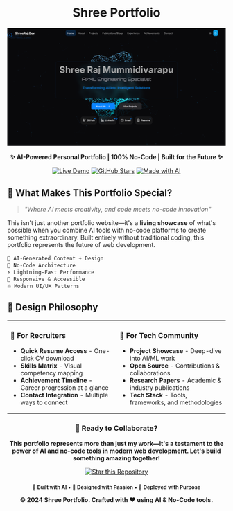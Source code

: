 <div align="center">
  
# Shree  Portfolio



![Portfolio Banner](./Screenshot.png)

**✨ AI-Powered Personal Portfolio | 100% No-Code | Built for the Future ✨**

[![Live Demo](https://img.shields.io/badge/🌐_Live_Demo-Visit_Site-blue?style=for-the-badge)](https://shree-portfolio-ten.vercel.app)
[![GitHub Stars](https://img.shields.io/github/stars/Shree2604/Shree-Portfolio?style=for-the-badge&logo=github)](https://github.com/Shree2604/Shree-Portfolio)
[![Made with AI](https://img.shields.io/badge/Made_with-AI_&_No_Code-purple?style=for-the-badge&logo=openai)](https://github.com/Shree2604/Shree-Portfolio)

</div>



## 🎯 **What Makes This Portfolio Special?**

> *"Where AI meets creativity, and code meets no-code innovation"*

This isn't just another portfolio website—it's a **living showcase** of what's possible when you combine AI tools with no-code platforms to create something extraordinary. Built entirely without traditional coding, this portfolio represents the future of web development.

```
🧠 AI-Generated Content + Design
🎨 No-Code Architecture  
⚡ Lightning-Fast Performance
📱 Responsive & Accessible
🔥 Modern UI/UX Patterns
```

## 🎨 **Design Philosophy**

<table>
<tr>
<td width="50%">

### 🎯 **For Recruiters**
- **Quick Resume Access** - One-click CV download
- **Skills Matrix** - Visual competency mapping  
- **Achievement Timeline** - Career progression at a glance
- **Contact Integration** - Multiple ways to connect

</td>
<td width="50%">

### 🔬 **For Tech Community**
- **Project Showcase** - Deep-dive into AI/ML work
- **Open Source** - Contributions & collaborations
- **Research Papers** - Academic & industry publications
- **Tech Stack** - Tools, frameworks, and methodologies

</td>
</tr>
</table>




<div align="center">

### 🚀 **Ready to Collaborate?**

**This portfolio represents more than just my work—it's a testament to the power of AI and no-code tools in modern web development. Let's build something amazing together!**

[![Star this Repository](https://img.shields.io/badge/⭐_Star_This_Repo-yellow?style=for-the-badge)](https://github.com/Shree2604/Shree-Portfolio)


<sub>🤖 **Built with AI** • 🎨 **Designed with Passion** • 🚀 **Deployed with Purpose**</sub>

**© 2024 Shree Portfolio. Crafted with ❤️ using AI & No-Code tools.**

</div>
